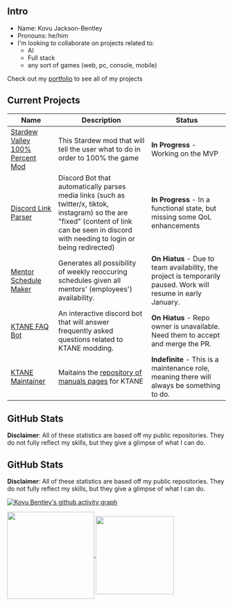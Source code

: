 ## Intro
- Name: Kovu Jackson-Bentley
- Pronouns: he/him
- I'm looking to collaborate on projects related to:
    - AI
    - Full stack
    - any sort of games (web, pc, console, mobile)

Check out my [portfolio](https://blckhawker.github.io/portfolio/) to see all of my projects
## Current Projects

| Name                                                                         | Description                                                                                                                                                                                    | Status                                                                                                          |
|------------------------------------------------------------------------------|------------------------------------------------------------------------------------------------------------------------------------------------------------------------------------------------|-----------------------------------------------------------------------------------------------------------------|
| [Stardew Valley 100% Percent Mod](https://github.com/BlckHawker/Stardew-Valley-100-Percent-Mod)             | This Stardew mod that will tell the user what to do in order to 100% the game | **In Progress** - Working on the MVP 
| [Discord Link Parser](https://github.com/BlckHawker/Link-Parser)             | Discord Bot that automatically parses media links (such as twitter/x, tiktok, instagram) so the are "fixed" (content of link can be seen in discord with needing to login or being redirected) | **In Progress** - In a functional state, but missing some QoL enhancements                                                                                                     |
| [Mentor Schedule Maker](https://github.com/BlckHawker/Mentor-Schedule-Maker) | Generates all possibility of weekly reoccuring schedules given all mentors' (employees') availability.                                                                                         | **On Hiatus** - Due to team availability, the project is temporarily paused. Work will resume in early January. |
| [KTANE FAQ Bot](https://github.com/Qkrisi/ktanecord)                         | An interactive discord bot that will answer frequently asked questions related to KTANE modding.                                                                                                                                                         |  **On Hiatus** - Repo owner is unavailable. Need them to accept and merge the PR.                                                                                                               | 
|                [KTANE Maintainer](https://github.com/Timwi/KtaneContent)                                                                |     Maitains the [repository of manuals pages](https://ktane.timwi.de) for KTANE                                                                                                                                                                                           | **Indefinite** - This is a maintenance  role, meaning there will always be something to do.                                                                                                                 |

## GitHub Stats
**Disclaimer**: All of these statistics are based off my public repositories. They do not fully reflect my skills, but they give a glimpse of what I can do.

## GitHub Stats
**Disclaimer**: All of these statistics are based off my public repositories. They do not fully reflect my skills, but they give a glimpse of what I can do.


[![Kovu Bentley's github activity graph](https://github-readme-activity-graph.vercel.app/graph?username=BlckHawker&theme=github-compact&custom_title=Contribution%20Graph&area=true)](https://github.com/ashutosh00710/github-readme-activity-graph)


<a href="https://github.com/anuraghazra/convoychat">
  <img height=200 align="center" src="https://github-readme-stats.vercel.app/api/top-langs/?username=BlckHawker&layout=compact&theme=transparent&size_weight=0.5&count_weight=0.5&langs_count=10" />
</a>
<a href="https://github.com/anuraghazra/github-readme-stats">
  <img height=180 align="center"  src="https://github-readme-stats.vercel.app/api?username=BlckHawker&hide=stars&show_icons=true&theme=transparent&custom_title=GitHub%20Stats" />
</a>

